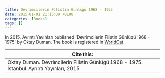 ```yaml
---
title: Devrimcilerin Filistin Günlügü 1968 - 1975
date: 2015-01-01 21:15:00 +0100
categories: [Books]
tags: []
---
```


In 2015, Ayrıntı Yayınları published 'Devrimcilerin Filistin Günlügü 1968 - 1975' by Oktay Duman. The book is registered in [WorldCat](https://search.worldcat.org/title/1039323280).


| Cite this:   |
|--------|
| Oktay Duman. Devrimcilerin Filistin Günlügü 1968 - 1975. İstanbul: Ayrıntı Yayınları, 2015

 